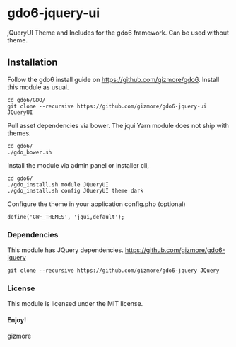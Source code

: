 # gdo6-jquery-ui
jQueryUI Theme and Includes for the gdo6 framework. Can be used without theme.

## Installation
Follow the gdo6 install guide on https://github.com/gizmore/gdo6.
Install this module as usual.

    cd gdo6/GDO/
    git clone --recursive https://github.com/gizmore/gdo6-jquery-ui JQueryUI
    
Pull asset dependencies via bower. The jqui Yarn module does not ship with themes.

    cd gdo6/
    ./gdo_bower.sh
     
Install the module via admin panel or installer cli,

    cd gdo6/
    ./gdo_install.sh module JQueryUI
    ./gdo_install.sh config JQueryUI theme dark
    
Configure the theme in your application config.php (optional)

    define('GWF_THEMES', 'jqui,default');
    
### Dependencies
This module has JQuery dependencies. https://github.com/gizmore/gdo6-jquery

    git clone --recursive https://github.com/gizmore/gdo6-jquery JQuery

### License
This module is licensed under the MIT license.


#### Enjoy!
gizmore
    
